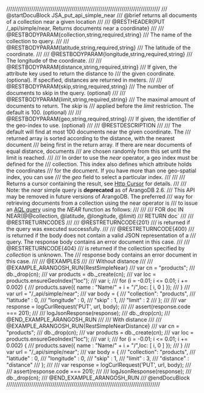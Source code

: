 ////////////////////////////////////////////////////////////////////////////////
/// @startDocuBlock JSA_put_api_simple_near
/// @brief returns all documents of a collection near a given location
///
/// @RESTHEADER{PUT /_api/simple/near, Returns documents near a coordinate}
///
/// @RESTBODYPARAM{collection,string,required,string}
/// The name of the collection to query.
///
/// @RESTBODYPARAM{latitude,string,required,string}
/// The latitude of the coordinate.
///
/// @RESTBODYPARAM{longitude,string,required,string}
/// The longitude of the coordinate.
///
/// @RESTBODYPARAM{distance,string,required,string}
/// If given, the attribute key used to return the distance to
/// the given coordinate. (optional). If specified, distances are returned in meters.
///
/// @RESTBODYPARAM{skip,string,required,string}
/// The number of documents to skip in the query. (optional)
///
/// @RESTBODYPARAM{limit,string,required,string}
/// The maximal amount of documents to return. The *skip* is
/// applied before the *limit* restriction. The default is 100. (optional)
///
/// @RESTBODYPARAM{geo,string,required,string}
/// If given, the identifier of the geo-index to use. (optional)
///
/// @RESTDESCRIPTION
///
/// The default will find at most 100 documents near the given coordinate.  The
/// returned array is sorted according to the distance, with the nearest document
/// being first in the return array. If there are near documents of equal distance, documents
/// are chosen randomly from this set until the limit is reached.
///
/// In order to use the *near* operator, a geo index must be defined for the
/// collection. This index also defines which attribute holds the coordinates
/// for the document.  If you have more than one geo-spatial index, you can use
/// the *geo* field to select a particular index.
///
///
/// Returns a cursor containing the result, see [Http Cursor](../HttpAqlQueryCursor/README.md) for details.
///
/// Note: the *near* simple query is **deprecated** as of ArangoDB 2.6. 
/// This API may be removed in future versions of ArangoDB. The preferred
/// way for retrieving documents from a collection using the near operator is
/// to issue an [AQL query](../Aql/GeoFunctions.md) using the *NEAR* function as follows: 
///
///
///     FOR doc IN NEAR(@@collection, @latitude, @longitude, @limit)
///       RETURN doc`
///
/// @RESTRETURNCODES
///
/// @RESTRETURNCODE{201}
/// is returned if the query was executed successfully.
///
/// @RESTRETURNCODE{400}
/// is returned if the body does not contain a valid JSON representation of a
/// query. The response body contains an error document in this case.
///
/// @RESTRETURNCODE{404}
/// is returned if the collection specified by *collection* is unknown.  The
/// response body contains an error document in this case.
///
/// @EXAMPLES
///
/// Without distance
///
/// @EXAMPLE_ARANGOSH_RUN{RestSimpleNear}
///     var cn = "products";
///     db._drop(cn);
///     var products = db._create(cn);
///     var loc = products.ensureGeoIndex("loc");
///     var i;
///     for (i = -0.01;  i <= 0.01;  i += 0.002) {
///       products.save({ name : "Name/" + i + "/",loc: [ i, 0 ] });
///     }
///     var url = "/_api/simple/near";
///     var body = {
///       "collection": "products",
///       "latitude" : 0,
///       "longitude" : 0,
///       "skip" : 1,
///       "limit" : 2
///     };
///
///     var response = logCurlRequest('PUT', url, body);
///
///     assert(response.code === 201);
///
///     logJsonResponse(response);
///     db._drop(cn);
/// @END_EXAMPLE_ARANGOSH_RUN
///
/// With distance
///
/// @EXAMPLE_ARANGOSH_RUN{RestSimpleNearDistance}
///     var cn = "products";
///     db._drop(cn);
///     var products = db._create(cn);
///     var loc = products.ensureGeoIndex("loc");
///     var i;
///     for (i = -0.01;  i <= 0.01;  i += 0.002) {
///       products.save({ name : "Name/" + i + "/",loc: [ i, 0 ] });
///     }
///     var url = "/_api/simple/near";
///     var body = {
///       "collection": "products",
///       "latitude" : 0,
///       "longitude" : 0,
///       "skip" : 1,
///       "limit" : 3,
///       "distance" : "distance"
///     };
///
///     var response = logCurlRequest('PUT', url, body);
///
///     assert(response.code === 201);
///
///     logJsonResponse(response);
///     db._drop(cn);
/// @END_EXAMPLE_ARANGOSH_RUN
/// @endDocuBlock
////////////////////////////////////////////////////////////////////////////////